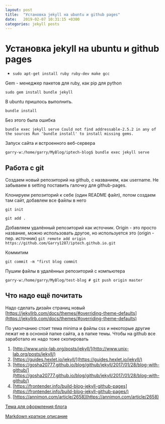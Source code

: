 ```yaml
---
layout: post
title:  "Установка jekyll на ubuntu и github pages"
date:   2019-02-07 10:31:15 +0300
categories: jekyll posts
---
```



# Установка jekyll на ubuntu и github pages #
* `sudo apt-get install ruby ruby-dev make gcc`

Gem - менеджер пакетов для ruby, как pip для python

`sudo gem install bundle jekyll`

В ubuntu пришлось выполнить.

`bundle install`

Без этого была ошибка

`bundle exec jekyll serve
Could not find addressable-2.5.2 in any of the sources
Run 'bundle install' to install missing gems.`

Запуск сайта и встроенного веб-сервера

`garry-w:/home/garry/MyBlog/iptech-blog$ bundle exec jekyll serve`

## Работа с git
Создаем новый репозиторий на github, с названием, как username. Не забываем в setting поставить галочку для github-pages.

Клонируем репозиторий к себе (один README файл), потом создаем там сайт, добавлем все файлы в него

`git init`

`git add .`

Добавляем удалённый репозиторий как источник. Origin - это просто название, можно использовать другое, но используется это (origin - пер. источник)
`git remote add origin https://github.com/Garry1287/iptech.github.io.git`

Коммитим

`git commit -m "first blog commit`

Пушим файлы в удалённых репозиторий с компьютера

`garry-w:/home/garry/MyBlog/test-blog # git push origin master`



## Что надо ещё почитать
Надо сделать дизайн страниц новый
[https://jekyllrb.com/docs/themes/#overriding-theme-defaults](https://jekyllrb.com/docs/themes/#overriding-theme-defaults)

По умолчанию стоит тема minima и файлы css и некоторые другие лежат не в осноной папке сайта, а в папке темы.
Чтобы на github все заработало их надо тоже скопировать

1. [http://www.unix-lab.org/posts/jekyll/](http://www.unix-lab.org/posts/jekyll/) 
2. [https://guides.hexlet.io/jekyll/](https://guides.hexlet.io/jekyll/)
3. [https://gosha20777.github.io/blog/github/jekyll/2017/01/28/blog-with-github/](https://gosha20777.github.io/blog/github/jekyll/2017/01/28/blog-with-github/)
4. [https://frontender.info/build-blog-jekyll-github-pages](https://frontender.info/build-blog-jekyll-github-pages/)
5. [https://annimon.com/article/2658](https://annimon.com/article/2658)

[Тема для оформления блога](http://jekyllthemes.org/themes/Less-Or-More/)

[Markdown краткое описание](https://paulradzkov.com/2014/markdown_cheatsheet/)
